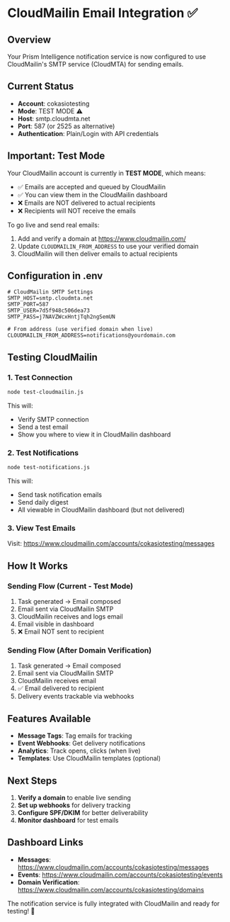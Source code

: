 # CloudMailin Email Integration ✅

## Overview
Your Prism Intelligence notification service is now configured to use CloudMailin's SMTP service (CloudMTA) for sending emails.

## Current Status
- **Account**: cokasiotesting
- **Mode**: TEST MODE ⚠️
- **Host**: smtp.cloudmta.net
- **Port**: 587 (or 2525 as alternative)
- **Authentication**: Plain/Login with API credentials

## Important: Test Mode
Your CloudMailin account is currently in **TEST MODE**, which means:
- ✅ Emails are accepted and queued by CloudMailin
- ✅ You can view them in the CloudMailin dashboard
- ❌ Emails are NOT delivered to actual recipients
- ❌ Recipients will NOT receive the emails

To go live and send real emails:
1. Add and verify a domain at https://www.cloudmailin.com/
2. Update `CLOUDMAILIN_FROM_ADDRESS` to use your verified domain
3. CloudMailin will then deliver emails to actual recipients

## Configuration in .env
```env
# CloudMailin SMTP Settings
SMTP_HOST=smtp.cloudmta.net
SMTP_PORT=587
SMTP_USER=7d5f948c506dea73
SMTP_PASS=j7NAVZWcxHntjTqh2ngSemUN

# From address (use verified domain when live)
CLOUDMAILIN_FROM_ADDRESS=notifications@yourdomain.com
```

## Testing CloudMailin

### 1. Test Connection
```bash
node test-cloudmailin.js
```
This will:
- Verify SMTP connection
- Send a test email
- Show you where to view it in CloudMailin dashboard

### 2. Test Notifications
```bash
node test-notifications.js
```
This will:
- Send task notification emails
- Send daily digest
- All viewable in CloudMailin dashboard (but not delivered)

### 3. View Test Emails
Visit: https://www.cloudmailin.com/accounts/cokasiotesting/messages

## How It Works

### Sending Flow (Current - Test Mode)
1. Task generated → Email composed
2. Email sent via CloudMailin SMTP
3. CloudMailin receives and logs email
4. Email visible in dashboard
5. ❌ Email NOT sent to recipient

### Sending Flow (After Domain Verification)
1. Task generated → Email composed
2. Email sent via CloudMailin SMTP
3. CloudMailin receives email
4. ✅ Email delivered to recipient
5. Delivery events trackable via webhooks

## Features Available
- **Message Tags**: Tag emails for tracking
- **Event Webhooks**: Get delivery notifications
- **Analytics**: Track opens, clicks (when live)
- **Templates**: Use CloudMailin templates (optional)

## Next Steps
1. **Verify a domain** to enable live sending
2. **Set up webhooks** for delivery tracking
3. **Configure SPF/DKIM** for better deliverability
4. **Monitor dashboard** for test emails

## Dashboard Links
- **Messages**: https://www.cloudmailin.com/accounts/cokasiotesting/messages
- **Events**: https://www.cloudmailin.com/accounts/cokasiotesting/events
- **Domain Verification**: https://www.cloudmailin.com/accounts/cokasiotesting/domains

The notification service is fully integrated with CloudMailin and ready for testing! 📧